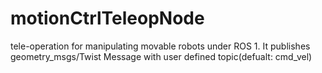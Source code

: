 # motionCtrlTeleopNode
tele-operation for manipulating movable robots under ROS 1. It publishes geometry_msgs/Twist Message with user defined topic(defualt: cmd_vel)


